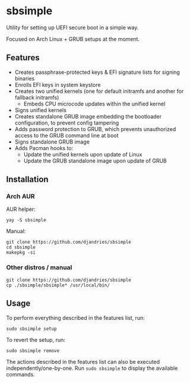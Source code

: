 # sbsimple

Utility for setting up UEFI secure boot in a simple way.

Focused on Arch Linux + GRUB setups at the moment.

## Features

- Creates passphrase-protected keys & EFI signature lists for signing binaries
- Enrolls EFI keys in system keystore
- Creates two unified kernels (one for default initramfs and another for fallback initramfs)
	- Embeds CPU microcode updates within the unified kernel
- Signs unified kernels
- Creates standalone GRUB image embedding the bootloader configuration, to prevent config tampering
- Adds password protection to GRUB, which prevents unauthorized access to the GRUB command line at boot
- Signs standalone GRUB image
- Adds Pacman hooks to:
	- Update the unified kernels upon update of Linux
	- Update the GRUB standalone image upon update of GRUB

## Installation

### Arch AUR

AUR helper:
```
yay -S sbsimple
```

Manual:
```
git clone https://github.com/djandries/sbsimple
cd sbsimple
makepkg -si
```

### Other distros / manual

```
git clone https://github.com/djandries/sbsimple
cp ./sbsimple/sbsimple* /usr/local/bin/
```

## Usage

To perform everything described in the features list, run:

```
sudo sbsimple setup
```

To revert the setup, run:

```
sudo sbsimple remove
```

The actions described in the features list can also be executed independently/one-by-one. Run `sudo sbsimple` to display the available commands.
